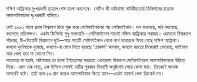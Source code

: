 দক্ষিণ আফ্রিকার দুঃখরজনী তাহলে শেষ হলো অবশেষে। সেটিও কী অবিশ্বাস্য নাটকীয়তায়! ত্রিনিদাদের রাতকে আফগানিস্তানের দুঃখরজনী বানিয়ে।

সেই ১৯৯২ সালে প্রথম বিশ্বকাপ দিয়ে শুরু করে সেমিফাইনালের পর সেমিফাইনাল। দল বদলেছে, মাঠ বদলেছে, বদলেছে প্রতিপক্ষও। একটা জিনিসই শুধু বদলায়নি—সেমিফাইনাল মানেই দক্ষিণ আফ্রিকার পরাজয়। ওয়ানডে বিশ্বকাপে পাঁচবার, টি-টোয়েন্টি বিশ্বকাপে দুই—সাত সাতটি সেমিফাইনাল থেকে ব্যর্থ মনোরথে ফিরে গেছে দক্ষিণ আফ্রিকা। কখনো দুর্ভাগ্যকে দুষেছে, কখনো-বা মেনে নিতে হয়েছে ‘চোকার্স’ অপবাদ, কখনো হয়তো নিজেরাই ভেবেছে, ফাইনাল আর খেলা হবে না কোনো দিন।  
সাতবারে যা হয়নি, অষ্টমবারে তা হলো ইতিহাসের সবচেয়ে একতরফা বিশ্বকাপ সেমিফাইনালে আফগানিস্তানকে উড়িয়ে দিয়ে। এমন এক ম্যাচ, এক ইনিংস শেষেই যেটির পুরস্কার বিতরণী অনুষ্ঠানটা সেরে ফেলা যায়। ক্রিকেটে অনেক আশ্চর্যই ঘটে। তাই বলে ৫৬ রান করেও আফগানিস্তান জিতে যাবে—এতটা আশ্চর্য খেলা ক্রিকেট নয়।

